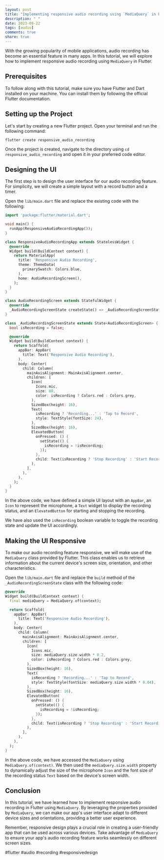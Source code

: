 ```yaml
---
layout: post
title: "Implementing responsive audio recording using `MediaQuery` in Flutter"
description: " "
date: 2023-09-22
tags: [audio]
comments: true
share: true
---
```


With the growing popularity of mobile applications, audio recording has become an essential feature in many apps. In this tutorial, we will explore how to implement responsive audio recording using `MediaQuery` in Flutter.

## Prerequisites

To follow along with this tutorial, make sure you have Flutter and Dart installed on your machine. You can install them by following the official Flutter documentation.

## Setting up the Project

Let's start by creating a new Flutter project. Open your terminal and run the following command:

```
flutter create responsive_audio_recording
```

Once the project is created, navigate to the directory using `cd responsive_audio_recording` and open it in your preferred code editor.

## Designing the UI

The first step is to design the user interface for our audio recording feature. For simplicity, we will create a simple layout with a record button and a timer.

Open the `lib/main.dart` file and replace the existing code with the following:

```dart
import 'package:flutter/material.dart';

void main() {
  runApp(ResponsiveAudioRecordingApp());
}

class ResponsiveAudioRecordingApp extends StatelessWidget {
  @override
  Widget build(BuildContext context) {
    return MaterialApp(
      title: 'Responsive Audio Recording',
      theme: ThemeData(
        primarySwatch: Colors.blue,
      ),
      home: AudioRecordingScreen(),
    );
  }
}

class AudioRecordingScreen extends StatefulWidget {
  @override
  _AudioRecordingScreenState createState() => _AudioRecordingScreenState();
}

class _AudioRecordingScreenState extends State<AudioRecordingScreen> {
  bool isRecording = false;

  @override
  Widget build(BuildContext context) {
    return Scaffold(
      appBar: AppBar(
        title: Text('Responsive Audio Recording'),
      ),
      body: Center(
        child: Column(
          mainAxisAlignment: MainAxisAlignment.center,
          children: [
            Icon(
              Icons.mic,
              size: 80,
              color: isRecording ? Colors.red : Colors.grey,
            ),
            SizedBox(height: 16),
            Text(
              isRecording ? 'Recording...' : 'Tap to Record',
              style: TextStyle(fontSize: 24),
            ),
            SizedBox(height: 16),
            ElevatedButton(
              onPressed: () {
                setState(() {
                  isRecording = !isRecording;
                });
              },
              child: Text(isRecording ? 'Stop Recording' : 'Start Recording'),
            ),
          ],
        ),
      ),
    );
  }
}
```

In the above code, we have defined a simple UI layout with an `AppBar`, an `Icon` to represent the microphone, a `Text` widget to display the recording status, and an `ElevatedButton` for starting and stopping the recording.

We have also used the `isRecording` boolean variable to toggle the recording state and update the UI accordingly.

## Making the UI Responsive

To make our audio recording feature responsive, we will make use of the `MediaQuery` class provided by Flutter. This class enables us to retrieve information about the current device's screen size, orientation, and other characteristics.

Open the `lib/main.dart` file and replace the `build` method of the `_AudioRecordingScreenState` class with the following code:

```dart
@override
Widget build(BuildContext context) {
  final mediaQuery = MediaQuery.of(context);

  return Scaffold(
    appBar: AppBar(
      title: Text('Responsive Audio Recording'),
    ),
    body: Center(
      child: Column(
        mainAxisAlignment: MainAxisAlignment.center,
        children: [
          Icon(
            Icons.mic,
            size: mediaQuery.size.width * 0.2,
            color: isRecording ? Colors.red : Colors.grey,
          ),
          SizedBox(height: 16),
          Text(
            isRecording ? 'Recording...' : 'Tap to Record',
            style: TextStyle(fontSize: mediaQuery.size.width * 0.04),
          ),
          SizedBox(height: 16),
          ElevatedButton(
            onPressed: () {
              setState(() {
                isRecording = !isRecording;
              });
            },
            child: Text(isRecording ? 'Stop Recording' : 'Start Recording'),
          ),
        ],
      ),
    ),
  );
}
```

In the above code, we have accessed the `MediaQuery` using `MediaQuery.of(context)`. We then used the `mediaQuery.size.width` property to dynamically adjust the size of the microphone `Icon` and the font size of the recording status `Text` based on the device's screen width.

## Conclusion

In this tutorial, we have learned how to implement responsive audio recording in Flutter using `MediaQuery`. By leveraging the properties provided by `MediaQuery`, we can make our app's user interface adapt to different device sizes and orientations, providing a better user experience.

Remember, responsive design plays a crucial role in creating a user-friendly app that can be used across various devices. Take advantage of `MediaQuery` to ensure your app's audio recording feature works seamlessly on different screen sizes.

#flutter #audio #recording #responsivedesign